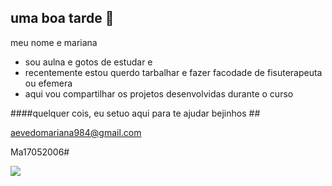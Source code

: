 ## uma boa tarde  👋

meu nome e mariana

- sou aulna e gotos de estudar e 
- recentemente estou querdo tarbalhar e fazer facodade de fisuterapeuta ou efemera 
- aqui vou compartilhar os projetos desenvolvidas durante o curso

####quelquer cois, eu setuo aqui para te ajudar bejinhos ##

aevedomariana984@gmail.com

Ma17052006#

![](https://media1.tenor.com/m/ArddamM7tO4AAAAC/oh-yeah.gif)

